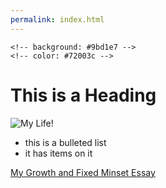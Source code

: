 ```yaml
---
permalink: index.html
---
```

```
<!-- background: #9bd1e7 -->
<!-- color: #72003c -->
```
# This is a Heading







![My Life!](http://media.giphy.com/media/14aUO0Mf7dWDXW/giphy.gif "Another Day")








* this is a bulleted list
* it has items on it

[My Growth and Fixed Minset Essay](growth-vs-fixed-mindset.md)

